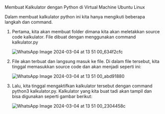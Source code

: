 Membuat Kalkulator dengan Python di Virtual Machine Ubuntu Linux

Dalam membuat kalkulator python ini kita hanya mengikuti beberapa langkah dan command. 

1. Pertama, kita akan membuat folder dimana kita akan meletakkan source code kalkulator. File dibuat dengan menggunakan command kalkulator.py

   ![WhatsApp Image 2024-03-04 at 13 51 00_634f2cfc](https://github.com/firehooman/Pratikum-Sistem-Operasi/assets/126407683/3ed25c2d-8d61-4bf5-b628-4d246c78433a)

  
2. File akan terbuat dan langsung masuk ke file. Di dalam file tersebut, kita tinggal memasukkan source code dan akan menjadi seperti ini:

     ![WhatsApp Image 2024-03-04 at 13 51 00_abd91880](https://github.com/firehooman/Pratikum-Sistem-Operasi/assets/126407683/c8f2cc8c-003f-43a5-9bfb-ce689284f04f)
   

3. Lalu, kita tinggal mengaktifkan kalkulator tersebut dengan command python3 kalkulator.py. Kalkulator yang kita buat tadi akan tampil dan bisa digunakan seperti gambar berikut:

     ![WhatsApp Image 2024-03-04 at 13 51 00_2304458c](https://github.com/firehooman/Pratikum-Sistem-Operasi/assets/126407683/01c5da66-0d10-444b-b78d-a34a9f66da1f)
